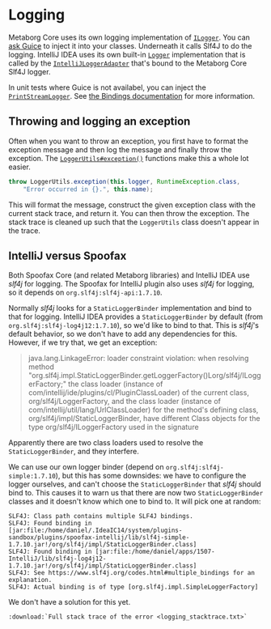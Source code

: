 # Logging
Metaborg Core uses its own logging implementation of [`ILogger`][1]. You can
[ask Guice][2] to inject it into your classes. Underneath it calls Slf4J to do
the logging. IntelliJ IDEA uses its own built-in [`Logger`][3] implementation
that is called by the [`IntelliJLoggerAdapter`][4] that's bound to the Metaborg
Core Slf4J logger.

In unit tests where Guice is not availabel, you can inject the
[`PrintStreamLogger`][5]. See [the Bindings documentation][2] for more
information.


## Throwing and logging an exception
Often when you want to throw an exception, you first have to format the
exception message and then log the message and finally throw the exception.
The [`LoggerUtils#exception()`][6] functions make this a whole lot easier.

```java
throw LoggerUtils.exception(this.logger, RuntimeException.class,
    "Error occurred in {}.", this.name);
```

This will format the message, construct the given exception class with the
current stack trace, and return it. You can then throw the exception.
The stack trace is cleaned up such that the `LoggerUtils` class doesn't appear
in the trace.

## IntelliJ versus Spoofax
Both Spoofax Core (and related Metaborg libraries) and IntelliJ IDEA use _slf4j_
for logging. The Spoofax for IntelliJ plugin also uses _slf4j_ for logging, so
it depends on `org.slf4j:slf4j-api:1.7.10`.

Normally _slf4j_ looks for a `StaticLoggerBinder` implementation and bind to
that for logging. IntelliJ IDEA provides a `StaticLoggerBinder` by default
(from `org.slf4j:slf4j-log4j12:1.7.10`), so we'd like to bind to that. This is
_slf4j_'s default behavior, so we don't have to add any dependencies for this.
However, if we try that, we get an exception:

> java.lang.LinkageError: loader constraint violation: when resolving method "org.slf4j.impl.StaticLoggerBinder.getLoggerFactory()Lorg/slf4j/ILoggerFactory;" the class loader (instance of com/intellij/ide/plugins/cl/PluginClassLoader) of the current class, org/slf4j/LoggerFactory, and the class loader (instance of com/intellij/util/lang/UrlClassLoader) for the method's defining class, org/slf4j/impl/StaticLoggerBinder, have different Class objects for the type org/slf4j/ILoggerFactory used in the signature

Apparently there are two class loaders used to resolve the `StaticLoggerBinder`,
and they interfere.

We can use our own logger binder (depend on `org.slf4j:slf4j-simple:1.7.10`),
but this has some downsides: we have to configure the logger ourselves, and
can't choose the `StaticLoggerBinder` that _slf4j_ should bind to. This causes
it to warn us that there are now two `StaticLoggerBinder` classes and it doesn't
know which one to bind to. It will pick one at random:

    SLF4J: Class path contains multiple SLF4J bindings.
    SLF4J: Found binding in [jar:file:/home/daniel/.IdeaIC14/system/plugins-sandbox/plugins/spoofax-intellij/lib/slf4j-simple-1.7.10.jar!/org/slf4j/impl/StaticLoggerBinder.class]
    SLF4J: Found binding in [jar:file:/home/daniel/apps/1507-IntelliJ/lib/slf4j-log4j12-1.7.10.jar!/org/slf4j/impl/StaticLoggerBinder.class]
    SLF4J: See https://www.slf4j.org/codes.html#multiple_bindings for an explanation.
    SLF4J: Actual binding is of type [org.slf4j.impl.SimpleLoggerFactory]

We don't have a solution for this yet.

```eval_rst
:download:`Full stack trace of the error <logging_stacktrace.txt>`
```



[1]: https://github.com/metaborg/mb-exec/blob/master/org.metaborg.util/src/main/java/org/metaborg/util/log/ILogger.java
[2]: bindings.md
[3]: https://github.com/JetBrains/intellij-community/blob/3240cd7a32d7aa5e44872527c58eee3f0f3786ce/platform/util/src/com/intellij/openapi/diagnostic/Logger.java
[4]: https://github.com/metaborg/spoofax-intellij/blob/develop/org.metaborg.intellij/src/main/java/org/slf4j/impl/IntelliJLoggerAdapter.java
[5]: https://github.com/metaborg/spoofax-intellij/blob/develop/org.metaborg.intellij/src/main/java/org/metaborg/intellij/logging/PrintStreamLogger.java
[6]: https://github.com/metaborg/spoofax-intellij/blob/develop/org.metaborg.intellij/src/main/java/org/metaborg/intellij/logging/LoggerUtils.java
